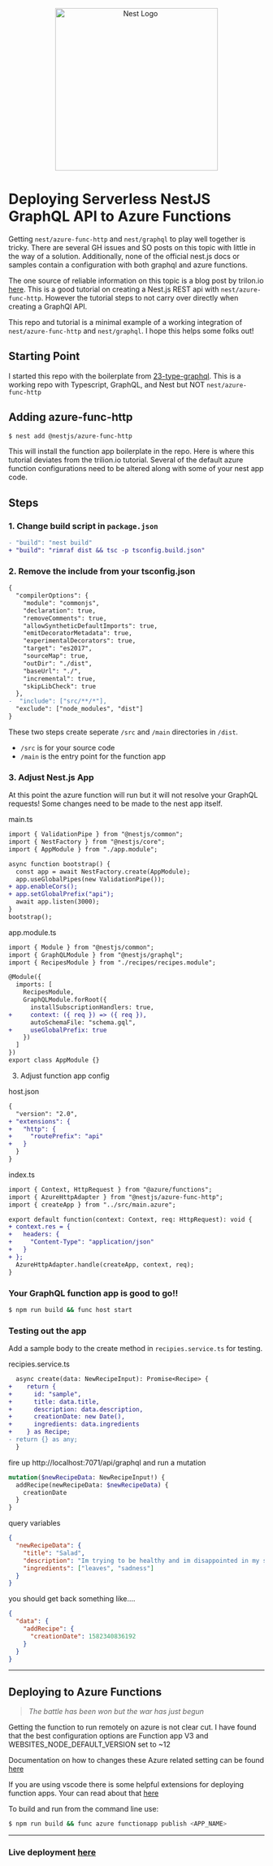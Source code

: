 <p align="center">
  <a href="http://nestjs.com/" target="blank"><img src="https://nestjs.com/img/logo_text.svg" width="320" alt="Nest Logo" /></a>
</p>

# Deploying Serverless NestJS GraphQL API to Azure Functions

Getting `nest/azure-func-http` and `nest/graphql` to play well together is tricky. There are several GH issues and SO posts on this topic with little in the way of a solution. Additionally, none of the official nest.js docs or samples contain a configuration with both graphql and azure functions.

The one source of reliable information on this topic is a blog post by trilon.io [here](https://trilon.io/blog/deploy-nestjs-azure-functions). This is a good tutorial on creating a Nest.js REST api with `nest/azure-func-http`. However the tutorial steps to not carry over directly when creating a GraphQl API.

This repo and tutorial is a minimal example of a working integration of `nest/azure-func-http` and `nest/graphql`. I hope this helps some folks out!

## Starting Point

I started this repo with the boilerplate from [23-type-graphql](https://github.com/nestjs/nest/tree/master/sample/23-type-graphql). This is a working repo with Typescript, GraphQL, and Nest but NOT `nest/azure-func-http`

## Adding azure-func-http

```bash
$ nest add @nestjs/azure-func-http
```

This will install the function app boilerplate in the repo. Here is where this tutorial deviates from the trilion.io tutorial. Several of the default azure function configurations need to be altered along with some of your nest app code.

## Steps

### 1. Change build script in `package.json`

```diff
- "build": "nest build"
+ "build": "rimraf dist && tsc -p tsconfig.build.json"
```

### 2. Remove the include from your tsconfig.json

```diff
{
  "compilerOptions": {
    "module": "commonjs",
    "declaration": true,
    "removeComments": true,
    "allowSyntheticDefaultImports": true,
    "emitDecoratorMetadata": true,
    "experimentalDecorators": true,
    "target": "es2017",
    "sourceMap": true,
    "outDir": "./dist",
    "baseUrl": "./",
    "incremental": true,
    "skipLibCheck": true
  },
-  "include": ["src/**/*"],
  "exclude": ["node_modules", "dist"]
}
```

These two steps create seperate `/src` and `/main` directories in `/dist`.

- `/src` is for your source code
- `/main` is the entry point for the function app

### 3. Adjust Nest.js App

At this point the azure function will run but it will not resolve your GraphQL requests! Some changes need to be made to the nest app itself.

main.ts

```diff
import { ValidationPipe } from "@nestjs/common";
import { NestFactory } from "@nestjs/core";
import { AppModule } from "./app.module";

async function bootstrap() {
  const app = await NestFactory.create(AppModule);
  app.useGlobalPipes(new ValidationPipe());
+ app.enableCors();
+ app.setGlobalPrefix("api");
  await app.listen(3000);
}
bootstrap();
```

app.module.ts

```diff
import { Module } from "@nestjs/common";
import { GraphQLModule } from "@nestjs/graphql";
import { RecipesModule } from "./recipes/recipes.module";

@Module({
  imports: [
    RecipesModule,
    GraphQLModule.forRoot({
      installSubscriptionHandlers: true,
+     context: ({ req }) => ({ req }),
      autoSchemaFile: "schema.gql",
+     useGlobalPrefix: true
    })
  ]
})
export class AppModule {}
```

3. Adjust function app config

host.json

```diff
{
  "version": "2.0",
+ "extensions": {
+   "http": {
+     "routePrefix": "api"
+   }
  }
}
```

index.ts

```diff
import { Context, HttpRequest } from "@azure/functions";
import { AzureHttpAdapter } from "@nestjs/azure-func-http";
import { createApp } from "../src/main.azure";

export default function(context: Context, req: HttpRequest): void {
+ context.res = {
+   headers: {
+     "Content-Type": "application/json"
+   }
+ };
  AzureHttpAdapter.handle(createApp, context, req);
}

```

### Your GraphQL function app is good to go!!

```bash
$ npm run build && func host start
```

### Testing out the app

Add a sample body to the create method in `recipies.service.ts` for testing.

recipies.service.ts

```diff
  async create(data: NewRecipeInput): Promise<Recipe> {
+    return {
+      id: "sample",
+      title: data.title,
+      description: data.description,
+      creationDate: new Date(),
+      ingredients: data.ingredients
+    } as Recipe;
- return {} as any;
  }
```

fire up http://localhost:7071/api/graphql and run a mutation

```graphql
mutation($newRecipeData: NewRecipeInput!) {
  addRecipe(newRecipeData: $newRecipeData) {
    creationDate
  }
}
```

query variables

```json
{
  "newRecipeData": {
    "title": "Salad",
    "description": "Im trying to be healthy and im disappointed in my self",
    "ingredients": ["leaves", "sadness"]
  }
}
```

you should get back something like....

```json
{
  "data": {
    "addRecipe": {
      "creationDate": 1582340836192
    }
  }
}
```

---

## Deploying to Azure Functions

> _The battle has been won but the war has just begun_

Getting the function to run remotely on azure is not clear cut. I have found that the best configuration options are Function app V3 and WEBSITES_NODE_DEFAULT_VERSION set to ~12

Documentation on how to changes these Azure related setting can be found [here](https://docs.microsoft.com/en-us/azure/azure-functions/)

If you are using vscode there is some helpful extensions for deploying function apps. Your can read about that [here](https://docs.microsoft.com/en-us/azure/azure-functions/functions-create-first-function-vs-code?pivots=programming-language-typescript)

To build and run from the command line use:

```bash
$ npm run build && func azure functionapp publish <APP_NAME>
```

---

### Live deployment [here](https://nestjs-graphql-azure-functions.azurewebsites.net/api/graphql)
